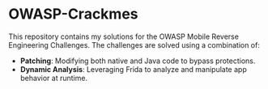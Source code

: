 # OWASP-Crackmes
This repository contains my solutions for the OWASP Mobile Reverse Engineering Challenges. The challenges are solved using a combination of:

- **Patching**: Modifying both native and Java code to bypass protections.
- **Dynamic Analysis**: Leveraging Frida to analyze and manipulate app behavior at runtime.
